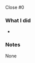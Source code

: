 <!-- Close or Related Issues -->
Close #0

### What I did
<!-- Please describe the motivation behind this PR and the changes it introduces. -->

- 

### Notes
<!-- If manual testing is required, please describe the procedure. -->

None
